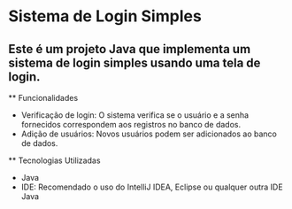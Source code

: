 # Sistema de Login Simples
## Este é um projeto Java que implementa um sistema de login simples usando uma tela de login.

** Funcionalidades
- Verificação de login: O sistema verifica se o usuário e a senha fornecidos correspondem aos registros no banco de dados.
- Adição de usuários: Novos usuários podem ser adicionados ao banco de dados.

** Tecnologias Utilizadas
- Java
- IDE: Recomendado o uso do IntelliJ IDEA, Eclipse ou qualquer outra IDE Java
